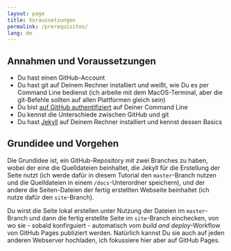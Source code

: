 ```yaml
---
layout: page
title: Voraussetzungen
permalink: /prerequisites/
lang: de
---
```


## Annahmen und Voraussetzungen

- Du hast einen GitHub-Account
- Du hast git auf Deinem Rechner installiert und weißt, wie Du es per Command Line bedienst (ich arbeite mit dem MacOS-Terminal, aber die git-Befehle sollten auf allen Plattformen gleich sein)
- Du bist [auf GitHub authentifiziert](https://docs.github.com/en/authentication) auf Deiner Command Line
- Du kennst die Unterschiede zwischen GitHub und git
- Du hast [Jekyll](https://jekyllrb.com) auf Deinem Rechner installiert und kennst dessen Basics

## Grundidee und Vorgehen

Die Grundidee ist, ein GitHub-Repository mit zwei Branches zu haben, wobei der eine die Quelldateien beinhaltet, die Jekyll für die Erstellung der Seite nutzt (ich werde dafür in diesem Tutorial den `master`-Branch nutzen und die Quelldateien in einem `/docs`-Unterordner speichern), und der andere die Seiten-Dateien der fertig erstellten Webseite beinhaltet (ich nutze dafür den `site`-Branch).

Du wirst die Seite lokal erstellen unter Nutzung der Dateien im `master`-Branch und dann die fertig erstellte Seite im `site`-Branch einchecken, von wo sie - sobald konfirguiert - automatisch vom *build and deploy*-Workflow von GitHub Pages publiziert werden. Natürlich kannst Du sie auch auf jeden anderen Webserver hochladen, ich fokussiere hier aber auf GitHub Pages.
